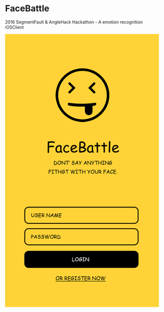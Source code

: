 # FaceBattle
2016 SegmentFault &amp; AngleHack Hackathon - A emotion recognition iOSClient

![image](https://github.com/KinoAndWorld/FaceBattle/raw/master/screenshots/start.png)

